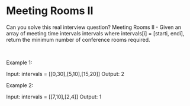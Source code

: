 # Meeting Rooms II

Can you solve this real interview question? Meeting Rooms II - Given an array of meeting time intervals intervals where intervals[i] = [starti, endi], return the minimum number of conference rooms required.

 

Example 1:

Input: intervals = [[0,30],[5,10],[15,20]]
Output: 2


Example 2:

Input: intervals = [[7,10],[2,4]]
Output: 1